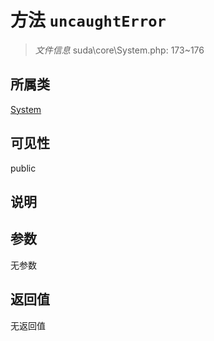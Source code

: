# 方法 `uncaughtError`

> *文件信息* suda\core\System.php: 173~176

## 所属类 

[System](../System.md)

## 可见性

public

## 说明



## 参数


无参数


## 返回值

无返回值
